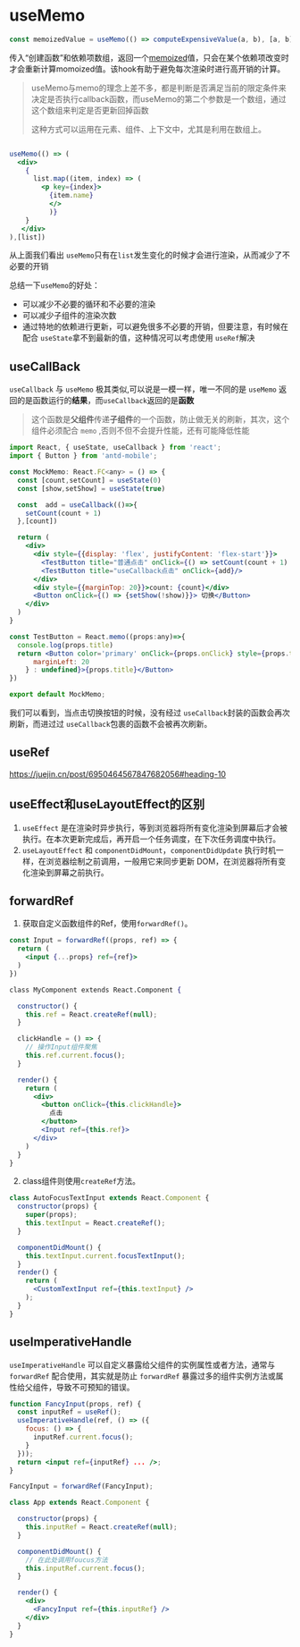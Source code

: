 # useMemo

```js
const memoizedValue = useMemo(() => computeExpensiveValue(a, b), [a, b]);
```

传入“创建函数”和依赖项数组，返回一个[memoized](https://en.wikipedia.org/wiki/Memoization)值，只会在某个依赖项改变时才会重新计算momoized值。该hook有助于避免每次渲染时进行高开销的计算。

> useMemo与memo的理念上差不多，都是判断是否满足当前的限定条件来决定是否执行callback函数，而useMemo的第二个参数是一个数组，通过这个数组来判定是否更新回掉函数
>
> 这种方式可以运用在元素、组件、上下文中，尤其是利用在数组上。

```jsx

useMemo(() => (
  <div>
    {
      list.map((item, index) => (
        <p key={index}>
          {item.name}
          </>
          )}
    }
   </div>
),[list])
```

从上面我们看出 `useMemo`只有在`list`发生变化的时候才会进行渲染，从而减少了不必要的开销

总结一下`useMemo`的好处：

- 可以减少不必要的循环和不必要的渲染
- 可以减少子组件的渲染次数
- 通过特地的依赖进行更新，可以避免很多不必要的开销，但要注意，有时候在配合 `useState`拿不到最新的值，这种情况可以考虑使用 `useRef`解决

## useCallBack

`useCallback` 与 `useMemo` 极其类似,可以说是一模一样，唯一不同的是 `useMemo` 返回的是函数运行的**结果**，而`useCallback`返回的是**函数**

> 这个函数是**父组件**传递**子组件**的一个函数，防止做无关的刷新，其次，这个组件必须配合 `memo` ,否则不但不会提升性能，还有可能降低性能

```jsx
import React, { useState, useCallback } from 'react';
import { Button } from 'antd-mobile';

const MockMemo: React.FC<any> = () => {
  const [count,setCount] = useState(0)
  const [show,setShow] = useState(true)

  const  add = useCallback(()=>{
    setCount(count + 1)
  },[count])

  return (
    <div>
      <div style={{display: 'flex', justifyContent: 'flex-start'}}>
        <TestButton title="普通点击" onClick={() => setCount(count + 1) }/>
        <TestButton title="useCallback点击" onClick={add}/>
      </div>
      <div style={{marginTop: 20}}>count: {count}</div>
      <Button onClick={() => {setShow(!show)}}> 切换</Button>
    </div>
  )
}

const TestButton = React.memo((props:any)=>{
  console.log(props.title)
  return <Button color='primary' onClick={props.onClick} style={props.title === 'useCallback点击' ? {
      marginLeft: 20
    } : undefined}>{props.title}</Button>
})

export default MockMemo;
```

我们可以看到，当点击切换按钮的时候，没有经过 `useCallback`封装的函数会再次刷新，而进过过 `useCallback`包裹的函数不会被再次刷新。

## useRef

https://juejin.cn/post/6950464567847682056#heading-10

## useEffect和useLayoutEffect的区别

1. `useEffect` 是在渲染时异步执行，等到浏览器将所有变化渲染到屏幕后才会被执行。在本次更新完成后，再开启一个任务调度，在下次任务调度中执行。
2. `useLayoutEffect` 和 `componentDidMount`，`componentDidUpdate` 执行时机一样，在浏览器绘制之前调用，一般用它来同步更新 DOM，在浏览器将所有变化渲染到屏幕之前执行。

## forwardRef

1. 获取自定义函数组件的Ref，使用`forwardRef()`。

```jsx
const Input = forwardRef((props, ref) => {
  return (
    <input {...props} ref={ref}>
  )
})

class MyComponent extends React.Component {

  constructor() {
    this.ref = React.createRef(null);
  }

  clickHandle = () => {
    // 操作Input组件聚焦
    this.ref.current.focus();
  }

  render() {
    return (
      <div>
        <button onClick={this.clickHandle}>
          点击
        </button>
        <Input ref={this.ref}>
      </div>
    )
  }
}
```

2. class组件则使用`createRef`方法。

```jsx
class AutoFocusTextInput extends React.Component {
  constructor(props) {
    super(props);
    this.textInput = React.createRef();
  }

  componentDidMount() {
    this.textInput.current.focusTextInput();
  }
  render() {
    return (
      <CustomTextInput ref={this.textInput} />
    );
  }
}
```

## useImperativeHandle

`useImperativeHandle` 可以自定义暴露给父组件的实例属性或者方法，通常与 `forwardRef` 配合使用，其实就是防止 `forwardRef` 暴露过多的组件实例方法或属性给父组件，导致不可预知的错误。

```jsx
function FancyInput(props, ref) {
  const inputRef = useRef();
  useImperativeHandle(ref, () => ({
    focus: () => {
      inputRef.current.focus();
    }
  }));
  return <input ref={inputRef} ... />;
}

FancyInput = forwardRef(FancyInput);

class App extends React.Component {

  constructor(props) {
    this.inputRef = React.createRef(null);
  }

  componentDidMount() {
    // 在此处调用foucus方法
    this.inputRef.current.focus();
  }

  render() {
    <div>
      <FancyInput ref={this.inputRef} />
    </div>
  }
}
```

